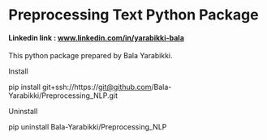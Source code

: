 # Preprocessing Text Python Package

#### Linkedin link : www.linkedin.com/in/yarabikki-bala

This python package prepared by Bala Yarabikki.

Install

pip install git+ssh://https://git@github.com/Bala-Yarabikki/Preprocessing_NLP.git

Uninstall

pip uninstall Bala-Yarabikki/Preprocessing_NLP
